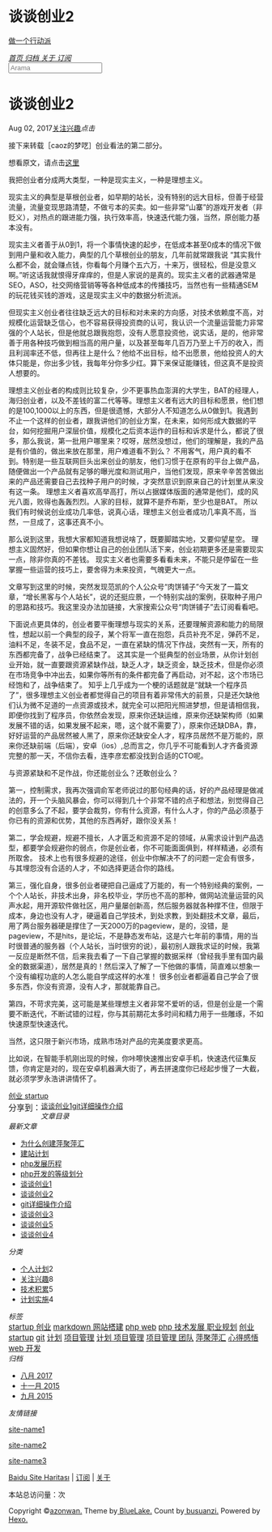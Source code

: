 <!DOCTYPE html><html lang="zh-CN"><head><meta http-equiv="content-type" content="text/html; charset=utf-8"><meta content="width=device-width, initial-scale=1.0, maximum-scale=1.0, user-scalable=0" name="viewport"><meta content="yes" name="apple-mobile-web-app-capable"><meta content="black-translucent" name="apple-mobile-web-app-status-bar-style"><meta content="telephone=no" name="format-detection"><meta name="description"><title>谈谈创业2 | 做一个行动派</title><link rel="stylesheet" type="text/css" href="//fonts.css.network/css?family=Source+Code+Pro"><link rel="stylesheet" type="text/css" href="/css/style.css?v=2.0.1"><link rel="stylesheet" type="text/css" href="/css/highlight.css?v=2.0.1"><link rel="Shortcut Icon" href="/favicon.ico"><link rel="bookmark" href="/favicon.ico"><link rel="apple-touch-icon" href="/apple-touch-icon.png"><link rel="apple-touch-icon-precomposed" href="/apple-touch-icon.png"><link rel="alternate" type="application/atom+xml" href="/atom.xml"></head><body><div class="body_container"><div id="header"><div class="site-name"><h1 class="hidden">谈谈创业2</h1><a id="logo" href="/.">做一个行动派</a><p class="description"></p></div><div id="nav-menu"><a href="/." class="current"><i class="fa fa-home"> 首页</i></a><a href="/archives/"><i class="fa fa-archive"> 归档</i></a><a href="/about/"><i class="fa fa-user"> 关于</i></a><a href="/atom.xml"><i class="fa fa-rss"> 订阅</i></a></div><div id="search-form"><div id="result-mask" class="hide"></div><label><input id="search-key" type="text" autocomplete="off" placeholder="Arama"></label><div id="result-wrap" class="hide"><div id="search-result"></div></div><div class="hide"><template id="search-tpl"><div class="item"><a href="/{path}" title="{title}"><div class="title">{title}</div><div class="time">{date}</div><div class="tags">{tags}</div></a></div></template></div></div></div><div id="layout" class="layout-g"><div class="layout-l"><div class="content_container"><div class="post"><h1 class="post-title">谈谈创业2</h1><div class="post-meta"><a href="/2017-08-02-2015-09-23-startup-2.md#comments" class="comment-count"></a><p><span class="date">Aug 02, 2017</span><span><a href="/categories/关注兴趣/" class="category">关注兴趣</a></span><span><i id="busuanzi_container_page_pv"><i id="busuanzi_value_page_pv"></i><i>点击</i></i></span></p></div><div class="post-content"><p>接下来转载［caoz的梦呓］创业看法的第二部分。 </p>
<p>想看原文，请点击<a href="http://mp.weixin.qq.com/s?__biz=MzI0MjA1Mjg2Ng==&amp;mid=209167867&amp;idx=1&amp;sn=fce7921306661e14f6dd47d280baf6de&amp;scene=23&amp;srcid=0923pS958QZ2n6tVOK6C3sHm#rd" target="_blank" rel="external">这里</a></p>
<p>我把创业者分成两大类型，一种是现实主义，一种是理想主义。   </p>
<p>现实主义的典型是草根创业者，如早期的站长，没有特别的远大目标，但善于经营流量，流量变现思路清楚，不做亏本的买卖。如一些非常“山寨”的游戏开发者（非贬义），对热点的跟进能力强，执行效率高，快速迭代能力强，当然，原创能力基本没有。</p>
<p>现实主义者善于从0到1，将一个事情快速的起步，在低成本甚至0成本的情况下做到用户量和收入能力，典型的几个草根创业的朋友，几年前就常跟我说 “其实我什么都不会，就会赚点钱，你看每个月赚个五六万，十来万，很轻松，但是没意义啊。”听这话我就恨得牙痒痒的，但是人家说的是真的。现实主义者的武器通常是SEO，ASO，社交网络营销等等各种低成本的传播技巧，当然也有一些精通SEM的玩花钱买钱的游戏，这是现实主义中的数据分析流派。</p>
<p>但现实主义创业者往往缺乏远大的目标和对未来的方向感，对技术依赖度不高，对规模化运营缺乏信心，也不容易获得投资商的认可，我认识一个流量运营能力非常强的个人站长，但是他就总跟我抱怨，没有人愿意投资他，说实话，是的，他非常善于用各种技巧做到相当高的用户量，以及甚至每年几百万乃至上千万的收入，而且利润率还不低，但再往上是什么？他给不出目标，给不出愿景，他给投资人的大体只能是，你出多少钱，我每年分你多少红。算下来保证能赚钱，但这真不是投资人想要的。</p>
<p>理想主义创业者的构成则比较复杂，少不更事热血澎湃的大学生，BAT的经理人，海归创业者，以及不差钱的富二代等等。理想主义者有远大的目标和愿景，他们想的是100,1000以上的东西，但是很遗憾，大部分人不知道怎么从0做到1。我遇到不止一个这样的创业者，跟我讲他们的创业方案，在未来，如何形成大数据的平台，如何挖掘用户深层价值，规模化之后资本运作的目标和诉求是什么，都说了很多，那么我说，第一批用户哪里来？哎呀，居然没想过，他们的理解是，我的产品是有价值的，做出来放在那里，用户难道看不到么？ 不用客气，用户真的看不到。特别是一些互联网巨头出来创业的朋友，他们习惯于在原有的平台上做产品，随便做出一个产品就有足够的曝光度和测试用户，当他们发现，原来辛辛苦苦做出来的产品还需要自己去找种子用户的时候，才突然意识到原来自己的计划里从来没有这一条。 理想主义者喜欢高举高打，所以占据媒体版面的通常是他们，成的风光八面，败得也轰轰烈烈。人家的目标，就算不是乔布斯，至少也是BAT。 所以我们有时候说创业成功几率低，说真心话，理想主义创业者成功几率真不高，当然，一旦成了，这事还真不小。</p>
<p>那么说到这里，我想大家都知道我想说啥了，既要脚踏实地，又要仰望星空。 理想主义固然好，但如果你想让自己的创业团队活下来，创业初期更多还是需要现实一点，除非你真的不差钱。 现实主义者也需要多看看未来，不能只是停留在一些掌握一些运营的技巧上，要舍得为未来投资，气魄更大一点。</p>
<p>文章写到这里的时候，突然发现范凯的个人公众号“肉饼铺子”今天发了一篇文章，“增长黑客与个人站长”，说的还挺应景，一个特别实战的案例，获取种子用户的思路和技巧。我这里没办法加链接，大家搜索公众号“肉饼铺子”去订阅看看吧。   </p>
<p>下面说点更具体的，创业者要平衡理想与现实的关系，还要理解资源和能力的局限性，想起以前一个典型的段子，某个将军一直在抱怨，兵员补充不足，弹药不足，油料不足，冬装不足，食品不足，一直在紧缺的情况下作战，突然有一天，所有的东西都完备了，战争已经结束了。 这其实是一个挺典型的创业场景，从你计划创业开始，就一直要跟资源紧缺作战，缺乏人才，缺乏资金，缺乏技术，但是你必须在市场竞争中冲出去，如果你等所有的条件都完备了再启动，对不起，这个市场已经饱和了，战争结束了。  知乎上几乎成为一个梗的话题就是“就缺一个程序员了”，很多理想主义创业者都觉得自己的项目有着非常伟大的前景，只是还欠缺他们认为微不足道的一点资源或技术，就完全可以把阳光照进梦想，但是请相信我，即便你找到了程序员，你依然会发现，原来你还缺运维，原来你还缺架构师（如果发展不错的话，如果发展不起来，嗯，这个就不需要了），原来你还缺DBA，靠，好好运营的产品居然被人黑了，原来你还缺安全人才，程序员居然不是万能的，原来你还缺前端（后端），安卓（ios）,总而言之，你几乎不可能看到人才齐备资源完整的那一天，不信你去看，连李彦宏都没找到合适的CTO呢。</p>
<p>与资源紧缺和不足作战，你还能创业么？还敢创业么？</p>
<p>第一，控制需求，我再次强调俞军老师说过的那句经典的话，好的产品经理是做减法的，开一个头脑风暴会，你可以得到几十个非常不错的点子和想法，别觉得自己的创意多么了不起，要学会裁剪，你有什么资源，有什么人才，你的产品必须基于你已有的资源和优势，其他的东西再好，跟你没关系！</p>
<p>第二，学会规避，规避不擅长，人才匮乏和资源不足的领域，从需求设计到产品选型，都要学会规避你的弱点，你是创业者，你不可能面面俱到，样样精通，必须有所取舍。 技术上也有很多规避的途径，创业中你解决不了的问题一定会有很多，与其埋怨没有合适的人才，不如选择更适合你的路线。</p>
<p>第三，强化自身，很多创业者硬把自己逼成了万能的，有一个特别经典的案例，一个个人站长，非技术出身，非名校毕业，学历也不高的那种，做网站流量运营的风声水起，用开源软件做社区，用户量屡创新高，然后服务器就各种撑不住，但限于成本，身边也没有人才，硬逼着自己学技术，到处求教，到处翻技术文章，最后，用了两台服务器硬是撑住了一天2000万的pageview，是的，没错，是pageview，不是hits，是论坛，不是静态发布站，这是六七年前的事情，用的当时很普通的服务器（个人站长，当时很穷的说），最初别人跟我求证的时候，我第一反应是断然不信，后来我去看了一下自己掌握的数据采样（曾经我手里有国内最全的数据渠道），居然是真的！然后深入了解了一下他做的事情，简直难以想象一个没有编程功底的人怎么能自学成这样的水准！ 很多创业者都逼着自己学会了很多东西，你没有资源，没有人才，那就能靠自己。</p>
<p>第四，不苛求完美，这可能是某些理想主义者非常不爱听的话，但是创业是一个需要不断迭代，不断试错的过程，你与其前期花太多时间和精力用于一些雕琢，不如快速原型快速迭代。    </p>
<p>当然，这只限于新兴市场，成熟市场对产品的完美度要求更高。   </p>
<p>比如说，在智能手机刚出现的时候，你咔嚓快速推出安卓手机，快速迭代征集反馈，你肯定是对的，现在安卓机器满大街了，再去拼速度你已经起步慢了一大截，就必须学罗永浩讲讲情怀了。   </p>
</div><div class="tags"><a href="/tags/创业-startup/">创业 startup</a></div><div class="post-share"><div class="bdsharebuttonbox"><span style="float:left;line-height: 28px;height: 28px;font-size:16px;font-weight:blod">分享到：</span><a href="#" data-cmd="more" class="bds_more"></a><a href="#" data-cmd="mshare" title="分享到一键分享" class="bds_mshare"></a><a href="#" data-cmd="fbook" title="分享到Facebook" class="bds_fbook"></a><a href="#" data-cmd="twi" title="分享到Twitter" class="bds_twi"></a><a href="#" data-cmd="linkedin" title="分享到linkedin" class="bds_linkedin"></a><a href="#" data-cmd="youdao" title="分享到有道云笔记" class="bds_youdao"></a><a href="#" data-cmd="evernotecn" title="分享到印象笔记" class="bds_evernotecn"></a><a href="#" data-cmd="weixin" title="分享到微信" class="bds_weixin"></a><a href="#" data-cmd="qzone" title="分享到QQ空间" class="bds_qzone"></a><a href="#" data-cmd="tsina" title="分享到新浪微博" class="bds_tsina"></a></div></div><div class="post-nav"><a href="/2017-08-02-2015-09-23-startup-1.md" class="pre">谈谈创业1</a><a href="/2017-08-02-2015-09-23-git-tutorial.md" class="next">git详细操作介绍</a></div><div id="comments"></div></div></div></div><div class="layout-r"><div id="sidebar"><div class="search-pla"></div><div id="toc" class="widget"><div class="widget-title"><i class="fa fa-fei">文章目录</i></div></div><div class="widget"><div class="widget-title"><i class="fa fa-xie"> 最新文章</i></div><ul class="post-list"><li class="post-list-item"><a class="post-list-link" href="/2017-08-07-2015-12-20-why_create_pingju.md">为什么创建萍聚萍汇</a></li><li class="post-list-item"><a class="post-list-link" href="/2017-08-07-2015-12-20-plan-to-pingju.md">建站计划</a></li><li class="post-list-item"><a class="post-list-link" href="/2017-08-02-2015-09-17-php-history.md">php发展历程</a></li><li class="post-list-item"><a class="post-list-link" href="/2017-08-02-2015-09-20-phper-level.md">php开发的等级划分</a></li><li class="post-list-item"><a class="post-list-link" href="/2017-08-02-2015-09-23-startup-1.md">谈谈创业1</a></li><li class="post-list-item"><a class="post-list-link" href="/2017-08-02-2015-09-23-startup-2.md">谈谈创业2</a></li><li class="post-list-item"><a class="post-list-link" href="/2017-08-02-2015-09-23-git-tutorial.md">git详细操作介绍</a></li><li class="post-list-item"><a class="post-list-link" href="/2017-08-02-2015-09-23-startup-3.md">谈谈创业3</a></li><li class="post-list-item"><a class="post-list-link" href="/2017-08-02-2015-09-23-startup-5.md">谈谈创业5</a></li><li class="post-list-item"><a class="post-list-link" href="/2017-08-02-2015-09-23-startup-4.md">谈谈创业4</a></li></ul></div><div class="widget"><div class="widget-title"><i class="fa fa-gui"> 分类</i></div><ul class="category-list"><li class="category-list-item"><a class="category-list-link" href="/categories/个人计划/">个人计划</a><span class="category-list-count">2</span></li><li class="category-list-item"><a class="category-list-link" href="/categories/关注兴趣/">关注兴趣</a><span class="category-list-count">8</span></li><li class="category-list-item"><a class="category-list-link" href="/categories/技术积累/">技术积累</a><span class="category-list-count">5</span></li><li class="category-list-item"><a class="category-list-link" href="/categories/计划实施/">计划实施</a><span class="category-list-count">4</span></li></ul></div><div class="widget"><div class="widget-title"><i class="fa fa-biao"> 标签</i></div><div class="tagcloud"><a href="/tags/startup-创业/" style="font-size: 15px;">startup 创业</a> <a href="/tags/markdown-网站搭建/" style="font-size: 15px;">markdown 网站搭建</a> <a href="/tags/php-web/" style="font-size: 15px;">php web</a> <a href="/tags/php-技术发展-职业规划/" style="font-size: 15px;">php 技术发展 职业规划</a> <a href="/tags/创业-startup/" style="font-size: 15px;">创业 startup</a> <a href="/tags/git/" style="font-size: 15px;">git</a> <a href="/tags/计划/" style="font-size: 15px;">计划</a> <a href="/tags/项目管理/" style="font-size: 15px;">项目管理</a> <a href="/tags/计划-项目管理/" style="font-size: 15px;">计划 项目管理</a> <a href="/tags/项目管理-团队/" style="font-size: 15px;">项目管理 团队</a> <a href="/tags/萍聚萍汇/" style="font-size: 15px;">萍聚萍汇</a> <a href="/tags/心得感悟/" style="font-size: 15px;">心得感悟</a> <a href="/tags/web-开发/" style="font-size: 15px;">web 开发</a></div></div><div class="widget"><div class="widget-title"><i class="fa fa-archive"> 归档</i></div><ul class="archive-list"><li class="archive-list-item"><a class="archive-list-link" href="/archives/2017/08/">八月 2017</a></li><li class="archive-list-item"><a class="archive-list-link" href="/archives/2015/11/">十一月 2015</a></li><li class="archive-list-item"><a class="archive-list-link" href="/archives/2015/09/">九月 2015</a></li></ul></div><div class="widget"><div class="widget-title"><i class="fa fa-you"> 友情链接</i></div><ul></ul><a href="http://www.example1.com/" title="site-name1" target="_blank">site-name1</a><ul></ul><a href="http://www.example2.com/" title="site-name2" target="_blank">site-name2</a><ul></ul><a href="http://www.example3.com/" title="site-name3" target="_blank">site-name3</a></div></div></div></div><a id="totop" href="#top"></a><div id="footer"><div class="footer-info"><p><a href="/baidusitemap.xml">Baidu Site Haritası</a> |  <a href="/atom.xml">订阅</a> |  <a href="/about/">关于</a></p><p>本站总访问量：<i id="busuanzi_container_site_pv"><i id="busuanzi_value_site_pv"></i></i>次</p><p><span> Copyright &copy;<a href="/." rel="nofollow">azonwan.</a></span><span> Theme by<a rel="nofollow" target="_blank" href="https://github.com/chaooo/hexo-theme-BlueLake"> BlueLake.</a></span><span> Count by<a href="http://busuanzi.ibruce.info/"> busuanzi.</a></span><span> Powered by<a rel="nofollow" target="_blank" href="https://hexo.io"> Hexo.</a></span></p></div></div></div><script src="https://dn-lbstatics.qbox.me/busuanzi/2.3/busuanzi.pure.mini.js" async></script><script type="text/javascript" src="/js/search.json.js?v=2.0.1"></script><script type="text/javascript" src="/js/toctotop.js?v=2.0.1" async></script><script>window._bd_share_config={"common":{"bdSnsKey":{},"bdText":"","bdMini":"2","bdMiniList":["mshare","weixin","tsina","qzone","linkedin","fbook","twi","print","renren","sqq","evernotecn","bdysc","tqq","tqf","bdxc","kaixin001","tieba","douban","bdhome","thx","ibaidu","meilishuo","mogujie","diandian","huaban","duitang","hx","fx","youdao","sdo","qingbiji","people","xinhua","mail","isohu","yaolan","wealink","ty","iguba","h163","copy"],"bdPic":"","bdStyle":"1","bdSize":"16"},"share":{},"image":{"viewList":["tsina","qzone","weixin","fbook","twi","linkedin","youdao","evernotecn","mshare"],"viewText":"分享到：","viewSize":"16"},"selectShare":{"bdContainerClass":null,"bdSelectMiniList":["tsina","qzone","weixin","fbook","twi","linkedin","youdao","evernotecn","mshare"]}};with(document)0[(getElementsByTagName('head')[0]||head).appendChild(createElement('script')).src='http://bdimg.share.baidu.com/static/api/js/share.js?v=89860593.js?cdnversion='+~(-new Date()/36e5)];
</script></body></html>